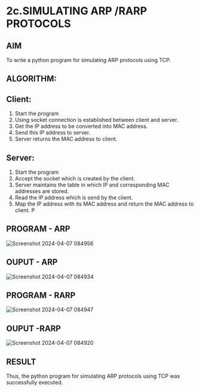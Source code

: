 # 2c.SIMULATING ARP /RARP PROTOCOLS
## AIM
To write a python program for simulating ARP protocols using TCP.
## ALGORITHM:
## Client:
1. Start the program
2. Using socket connection is established between client and server.
3. Get the IP address to be converted into MAC address.
4. Send this IP address to server.
5. Server returns the MAC address to client.
## Server:
1. Start the program
2. Accept the socket which is created by the client.
3. Server maintains the table in which IP and corresponding MAC addresses are
stored.
4. Read the IP address which is send by the client.
5. Map the IP address with its MAC address and return the MAC address to client.
P
## PROGRAM - ARP
![Screenshot 2024-04-07 084956](https://github.com/Akshaya-SK/2c.ARP_RARP_PROTOCOLS/assets/149347593/235d449e-d2e6-4fcb-bdb6-66c6fe605c38)

## OUPUT - ARP
![Screenshot 2024-04-07 084934](https://github.com/Akshaya-SK/2c.ARP_RARP_PROTOCOLS/assets/149347593/ea23b4ad-5ee8-43ec-9a63-4db8dbefb30f)

## PROGRAM - RARP
![Screenshot 2024-04-07 084947](https://github.com/Akshaya-SK/2c.ARP_RARP_PROTOCOLS/assets/149347593/4b472f73-25e7-4832-bb42-9c2be201aadc)
## OUPUT -RARP
![Screenshot 2024-04-07 084920](https://github.com/Akshaya-SK/2c.ARP_RARP_PROTOCOLS/assets/149347593/a3a8c868-fba1-4429-a070-8425324a096b)

## RESULT
Thus, the python program for simulating ARP protocols using TCP was successfully 
executed.
